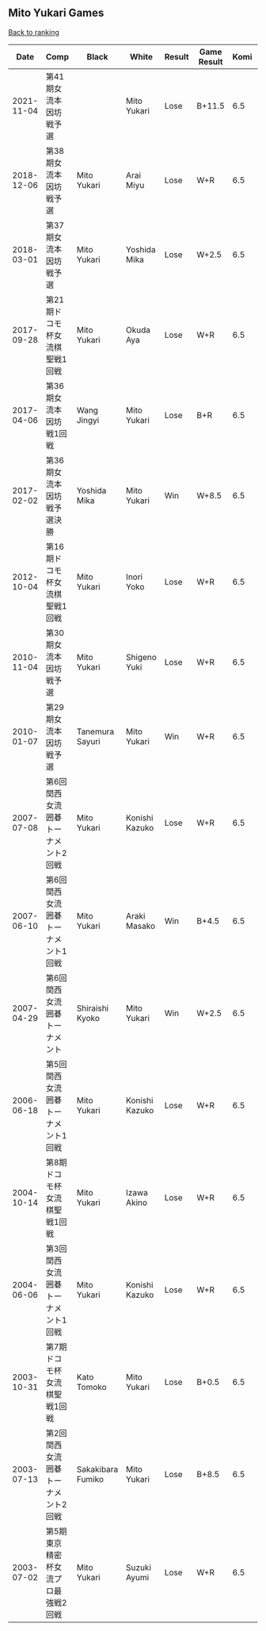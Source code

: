 ## Mito Yukari Games

[Back to ranking](../../index.md)




| **Date** | **Comp** | **Black** | **White** | **Result** | **Game Result** | **Komi** | **Rating** | **Diff** | 
| --- | --- | --- | --- | --- | --- | --- | --- | --- |
| 2021-11-04 | 第41期女流本因坊戦予選 |  | Mito Yukari | Lose | B+11.5 | 6.5 | missing | 0 | 
| 2018-12-06 | 第38期女流本因坊戦予選 | Mito Yukari | Arai Miyu | Lose | W+R | 6.5 | missing | 0 | 
| 2018-03-01 | 第37期女流本因坊戦予選 | Mito Yukari | Yoshida Mika | Lose | W+2.5 | 6.5 | missing | 0 | 
| 2017-09-28 | 第21期ドコモ杯女流棋聖戦1回戦 | Mito Yukari | Okuda Aya | Lose | W+R | 6.5 | missing | 0 | 
| 2017-04-06 | 第36期女流本因坊戦1回戦 | Wang Jingyi | Mito Yukari | Lose | B+R | 6.5 | missing | 0 | 
| 2017-02-02 | 第36期女流本因坊戦予選決勝 | Yoshida Mika | Mito Yukari | Win | W+8.5 | 6.5 | missing | 0 | 
| 2012-10-04 | 第16期ドコモ杯女流棋聖戦1回戦 | Mito Yukari | Inori Yoko | Lose | W+R | 6.5 | missing | 0 | 
| 2010-11-04 | 第30期女流本因坊戦予選 | Mito Yukari | Shigeno Yuki | Lose | W+R | 6.5 | missing | 0 | 
| 2010-01-07 | 第29期女流本因坊戦予選 | Tanemura Sayuri | Mito Yukari | Win | W+R | 6.5 | missing | 0 | 
| 2007-07-08 | 第6回関西女流囲碁トーナメント2回戦 | Mito Yukari | Konishi Kazuko | Lose | W+R | 6.5 | missing | 0 | 
| 2007-06-10 | 第6回関西女流囲碁トーナメント1回戦 | Mito Yukari | Araki Masako | Win | B+4.5 | 6.5 | missing | 0 | 
| 2007-04-29 | 第6回関西女流囲碁トーナメント | Shiraishi Kyoko | Mito Yukari | Win | W+2.5 | 6.5 | missing | 0 | 
| 2006-06-18 | 第5回関西女流囲碁トーナメント1回戦 | Mito Yukari | Konishi Kazuko | Lose | W+R | 6.5 | missing | 0 | 
| 2004-10-14 | 第8期ドコモ杯女流棋聖戦1回戦 | Mito Yukari | Izawa Akino | Lose | W+R | 6.5 | missing | 0 | 
| 2004-06-06 | 第3回関西女流囲碁トーナメント1回戦 | Mito Yukari | Konishi Kazuko | Lose | W+R | 6.5 | missing | 0 | 
| 2003-10-31 | 第7期ドコモ杯女流棋聖戦1回戦 | Kato Tomoko | Mito Yukari | Lose | B+0.5 | 6.5 | missing | 0 | 
| 2003-07-13 | 第2回関西女流囲碁トーナメント2回戦 | Sakakibara Fumiko | Mito Yukari | Lose | B+8.5 | 6.5 | missing | 0 | 
| 2003-07-02 | 第5期東京精密杯女流プロ最強戦2回戦 | Mito Yukari | Suzuki Ayumi | Lose | W+R | 6.5 | missing | missing |




